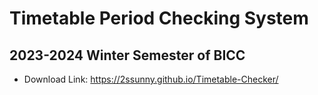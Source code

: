 # Timetable Period Checking System

## 2023-2024 Winter Semester of BICC

- Download Link: https://2ssunny.github.io/Timetable-Checker/
